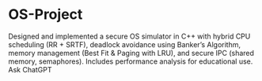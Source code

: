 # OS-Project
Designed and implemented a secure OS simulator in C++ with hybrid CPU scheduling (RR + SRTF), deadlock avoidance using Banker’s Algorithm, memory management (Best Fit &amp; Paging with LRU), and secure IPC (shared memory, semaphores). Includes performance analysis for educational use.          Ask ChatGPT
